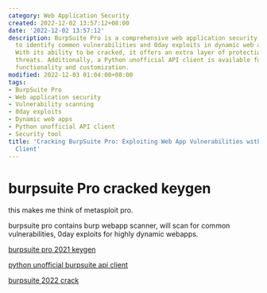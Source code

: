 ```yaml
---
category: Web Application Security
created: 2022-12-02 13:57:12+08:00
date: '2022-12-02 13:57:12'
description: BurpSuite Pro is a comprehensive web application security tool designed
  to identify common vulnerabilities and 0day exploits in dynamic web applications.
  With its ability to be cracked, it offers an extra layer of protection against potential
  threats. Additionally, a Python unofficial API client is available for enhanced
  functionality and customization.
modified: 2022-12-03 01:04:00+08:00
tags:
- BurpSuite Pro
- Web application security
- Vulnerability scanning
- 0day exploits
- Dynamic web apps
- Python unofficial API client
- Security tool
title: 'Cracking BurpSuite Pro: Exploiting Web App Vulnerabilities with Python API
  Client'
---
```


# burpsuite Pro cracked keygen

this makes me think of metasploit pro.

burpsuite pro contains burp webapp scanner, will scan for common vulnerabilities, 0day exploits for highly dynamic webapps.

[burpsuite pro 2021 keygen](https://github.com/d3417/BurpSuite-Pro-2021-Cracked)
 
[python unofficial burpsuite api client](https://pypi.org/project/burpsuite/)
 
[burpsuite 2022 crack](https://zhuanlan.zhihu.com/p/478151736)
